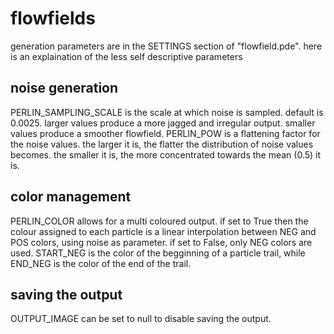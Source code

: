 # flowfields

generation parameters are in the SETTINGS section of "flowfield.pde". here is an explaination of the less self descriptive parameters

## noise generation
PERLIN_SAMPLING_SCALE is the scale at which noise is sampled. default is 0.0025. larger values produce a more jagged and irregular output. smaller values produce a smoother flowfield. PERLIN_POW is a flattening factor for the noise values. the larger it is, the flatter the distribution of noise values becomes. the smaller it is, the more concentrated towards the mean (0.5) it is.

## color management 

PERLIN_COLOR allows for a multi coloured output. if set to True then the colour assigned to each particle is a linear interpolation between NEG and POS colors, using noise as parameter.  if set to False, only NEG colors are used. START_NEG is the color of the begginning of a particle trail, while END_NEG is the color of the end of the trail.

## saving the output

OUTPUT_IMAGE can be set to null to disable saving the output.

